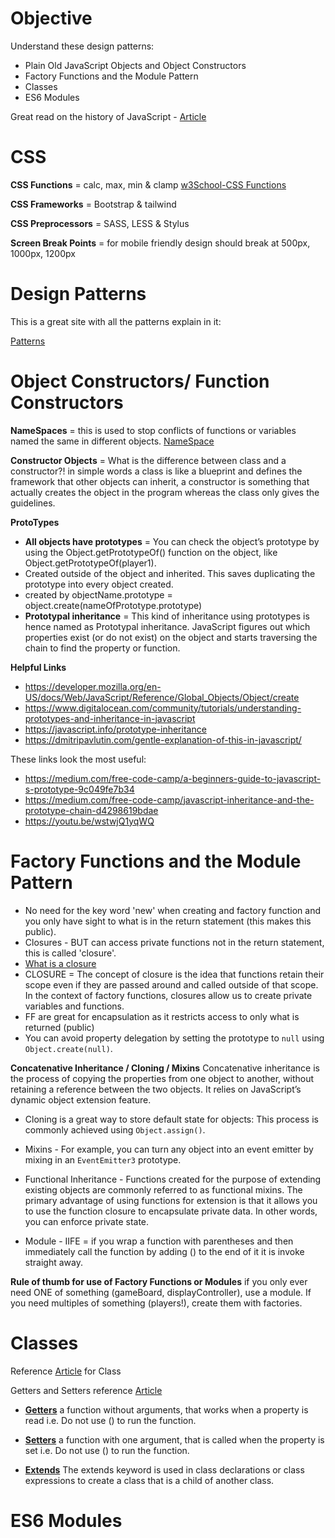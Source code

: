 # Objective

Understand these design patterns:

- Plain Old JavaScript Objects and Object Constructors
- Factory Functions and the Module Pattern
- Classes
- ES6 Modules

Great read on the history of JavaScript - [Article](https://peterxjang.com/blog/modern-javascript-explained-for-dinosaurs.html)


# CSS
**CSS Functions** = calc, max, min & clamp [w3School-CSS Functions](https://www.w3schools.com/cssref/css_functions.php)

**CSS Frameworks** = Bootstrap & tailwind

**CSS Preprocessors** = SASS, LESS & Stylus

**Screen Break Points** = for mobile friendly design should break at 500px, 1000px, 1200px
# Design Patterns
This is a great site with all the patterns explain in it:

[Patterns](https://www.patterns.dev/posts#design-patterns)

# Object Constructors/ Function Constructors
**NameSpaces** = this is used to stop conflicts of functions or variables named the same in different objects. [NameSpace](https://youtu.be/PZQQhirc448)

**Constructor Objects** = What is the difference between class and a constructor?! in simple words a class is like a blueprint and defines the framework that other objects can inherit, a constructor is something that actually creates the object in the program whereas the class only gives the guidelines.

**ProtoTypes**

- **All objects have prototypes** = You can check the object’s prototype by using the Object.getPrototypeOf() function on the object, like Object.getPrototypeOf(player1).
- Created outside of the object and inherited.  This saves duplicating the prototype into every object created.
- created by objectName.prototype = object.create(nameOfPrototype.prototype)
- **Prototypal inheritance** = This kind of inheritance using prototypes is hence named as Prototypal inheritance. JavaScript figures out which properties exist (or do not exist) on the object and starts traversing the chain to find the property or function.

**Helpful Links**

- https://developer.mozilla.org/en-US/docs/Web/JavaScript/Reference/Global_Objects/Object/create
- https://www.digitalocean.com/community/tutorials/understanding-prototypes-and-inheritance-in-javascript
- https://javascript.info/prototype-inheritance
- https://dmitripavlutin.com/gentle-explanation-of-this-in-javascript/

These links look the most useful:
- https://medium.com/free-code-camp/a-beginners-guide-to-javascript-s-prototype-9c049fe7b34
- https://medium.com/free-code-camp/javascript-inheritance-and-the-prototype-chain-d4298619bdae
- https://youtu.be/wstwjQ1yqWQ

# Factory Functions and the Module Pattern

- No need for the key word 'new' when creating and factory function and you only have sight to what is in the return statement (this makes this public).
- Closures - BUT can access private functions not in the return statement, this is called 'closure'.
- [What is a closure](https://medium.com/javascript-scene/master-the-javascript-interview-what-is-a-closure-b2f0d2152b36)
- CLOSURE = The concept of closure is the idea that functions retain their scope even if they are passed around and called outside of that scope.  In the context of factory functions, closures allow us to create private variables and functions.
- FF are great for encapsulation as it restricts access to only what is returned (public)
- You can avoid property delegation by setting the prototype to `null` using `Object.create(null)`.

**Concatenative Inheritance / Cloning / Mixins**
Concatenative inheritance is the process of copying the properties from one object to another, without retaining a reference between the two objects. It relies on JavaScript’s dynamic object extension feature.

- Cloning is a great way to store default state for objects: This process is commonly achieved using `Object.assign()`.

- Mixins - For example, you can turn any object into an event emitter by mixing in an `EventEmitter3` prototype.

- Functional Inheritance - Functions created for the purpose of extending existing objects are commonly referred to as functional mixins. The primary advantage of using functions for extension is that it allows you to use the function closure to encapsulate private data. In other words, you can enforce private state.

- Module - IIFE = if you wrap a function with parentheses and then immediately call the function by adding () to the end of it it is invoke straight away.

**Rule of thumb for use of Factory Functions or Modules**
if you only ever need ONE of something (gameBoard, displayController), use a module. If you need multiples of something (players!), create them with factories.

# Classes
Reference [Article](https://javascript.info/class) for Class 

Getters and Setters reference [Article](https://javascript.info/property-accessors)
- **[Getters](https://developer.mozilla.org/en-US/docs/Web/JavaScript/Reference/Functions/get)** a function without arguments, that works when a property is read i.e. Do not use () to run the function.
- **[Setters](https://developer.mozilla.org/en-US/docs/Web/JavaScript/Reference/Functions/set)** a function with one argument, that is called when the property is set i.e. Do not use () to run the function.

- **[Extends](https://developer.mozilla.org/en-US/docs/Web/JavaScript/Reference/Classes/extends)** The extends keyword is used in class declarations or class expressions to create a class that is a child of another class.

# ES6 Modules